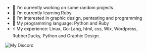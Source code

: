 - 🔭 I’m currently working on some random projects
- 🌱 I’m currently learning Ruby
- 📕 I’m interested in graphic design, pentesting and programming
- 💬 My programming language: Python and Ruby
- ⚡ My experience: Linux, Go-Lang, html, css, Wix, Wordpress, RubberDucky, Python and Graphic Design.


![My Discord](https://lanyard.cnrad.dev/api/795996972758204426) 
